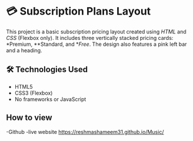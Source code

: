 # 💳 Subscription Plans Layout

This project is a basic subscription pricing layout created using *HTML* and *CSS* (Flexbox only). It includes three vertically stacked pricing cards: *Premium, **Standard, and **Free*. The design also features a pink left bar and a heading.

## 🛠️ Technologies Used
- HTML5
- CSS3 (Flexbox)
- No frameworks or JavaScript


##  How to view
-Github
-live website https://reshmashameem31.github.io/Music/
